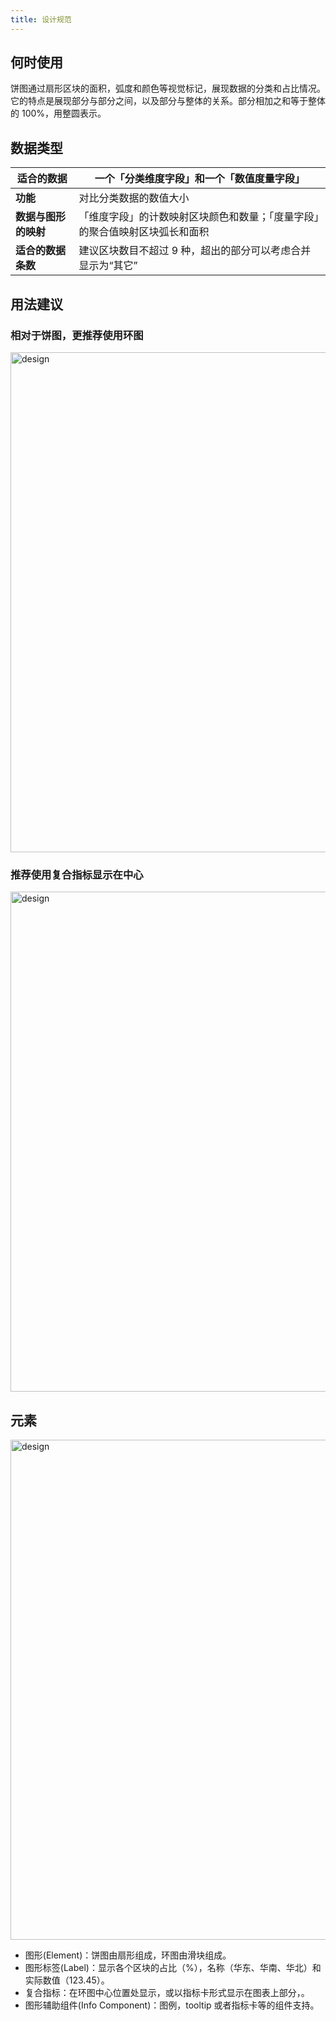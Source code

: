 ```yaml
---
title: 设计规范
---
```


## 何时使用

饼图通过扇形区块的面积，弧度和颜色等视觉标记，展现数据的分类和占比情况。它的特点是展现部分与部分之间，以及部分与整体的关系。部分相加之和等于整体的 100%，用整圆表示。

## 数据类型

| **适合的数据**       | 一个「分类维度字段」和一个「数值度量字段」                                   |
| -------------------- | ---------------------------------------------------------------------------- |
| **功能**             | 对比分类数据的数值大小                                                       |
| **数据与图形的映射** | 「维度字段」的计数映射区块颜色和数量；「度量字段」的聚合值映射区块弧长和面积 |
| **适合的数据条数**   | 建议区块数目不超过 9 种，超出的部分可以考虑合并显示为“其它”                  |

## 用法建议

### 相对于饼图，更推荐使用环图

<img alt="design" src='https://gw.alipayobjects.com/mdn/rms_d314dd/afts/img/A*1OTpRJrwhgoAAAAAAAAAAABkARQnAQ' width='800'>

### 推荐使用复合指标显示在中心

<img alt="design" src='https://gw.alipayobjects.com/mdn/rms_d314dd/afts/img/A*ulhDRpGQRmoAAAAAAAAAAABkARQnAQ' width='800'>

## 元素

<img alt="design" src='https://gw.alipayobjects.com/mdn/rms_d314dd/afts/img/A*rUSJQJmhtQ8AAAAAAAAAAABkARQnAQ' width='800'>

- 图形(Element)：饼图由扇形组成，环图由滑块组成。
- 图形标签(Label)：显示各个区块的占比（%），名称（华东、华南、华北）和实际数值（123.45）。
- 复合指标：在环图中心位置处显示，或以指标卡形式显示在图表上部分，。
- 图形辅助组件(Info Component)：图例，tooltip 或者指标卡等的组件支持。
